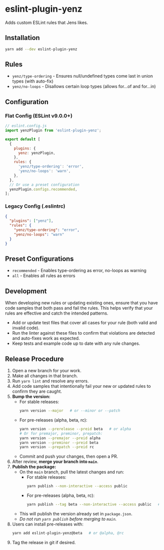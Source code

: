 # eslint-plugin-yenz

Adds custom ESLint rules that Jens likes.

## Installation

```bash
yarn add --dev eslint-plugin-yenz
```

## Rules

- `yenz/type-ordering` - Ensures null/undefined types come last in union types (with auto-fix)
- `yenz/no-loops` - Disallows certain loop types (allows for...of and for...in)

## Configuration

### Flat Config (ESLint v9.0.0+)

```javascript
// eslint.config.js
import yenzPlugin from 'eslint-plugin-yenz';

export default [
  {
    plugins: {
      yenz: yenzPlugin,
    },
    rules: {
      'yenz/type-ordering': 'error',
      'yenz/no-loops': 'warn',
    },
  },
  // Or use a preset configuration
  yenzPlugin.configs.recommended,
];
```

### Legacy Config (.eslintrc)

```json
{
  "plugins": ["yenz"],
  "rules": {
    "yenz/type-ordering": "error",
    "yenz/no-loops": "warn"
  }
}
```

## Preset Configurations

- `recommended` - Enables type-ordering as error, no-loops as warning
- `all` - Enables all rules as errors

## Development

When developing new rules or updating existing ones, ensure that you have code samples that both pass and fail the rules. This helps verify that your rules are effective and catch the intended patterns.

- Add or update test files that cover all cases for your rule (both valid and invalid code).
- Run the linter against these files to confirm that violations are detected and auto-fixes work as expected.
- Keep tests and example code up to date with any rule changes.

## Release Procedure

1. Open a new branch for your work.
2. Make all changes in that branch.
3. Run `yarn lint` and resolve any errors.
4. Add code samples that intentionally fail your new or updated rules to confirm they are caught.
5. **Bump the version:**
   - For stable releases:
     ```bash
     yarn version --major   # or --minor or --patch
     ```
   - For pre-releases (alpha, beta, rc):
     ```bash
     yarn version --prerelease --preid beta   # or alpha
     # Or for premajor, preminor, prepatch: 
     yarn version --premajor --preid alpha
     yarn version --preminor --preid beta
     yarn version --prepatch --preid rc
     ```
   - Commit and push your changes, then open a PR.
6. After review, **merge your branch into `main`**.
7. **Publish the package:**
   - On the `main` branch, pull the latest changes and run:
     - For stable releases:
       ```bash
       yarn publish --non-interactive --access public
       ```
     - For pre-releases (alpha, beta, rc):
       ```bash
       yarn publish --tag beta --non-interactive --access public   # or alpha, rc
       ```
   - This will publish the version already set in `package.json`.
   - _Do not run `yarn publish` before merging to `main`._
8. Users can install pre-releases with:
   ```bash
   yarn add eslint-plugin-yenz@beta   # or @alpha, @rc
   ```
9. Tag the release in git if desired.
